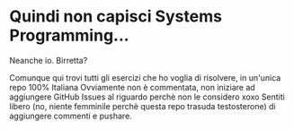 # Quindi non capisci Systems Programming...
Neanche io. Birretta?

Comunque qui trovi tutti gli esercizi che ho voglia di risolvere, in un'unica repo 100% Italiana
Ovviamente non è commentata, non iniziare ad aggiungere GitHub Issues al riguardo perchè non le considero xoxo
Sentiti libero (no, niente femminile perchè questa repo trasuda testosterone) di aggiungere commenti e pushare.

